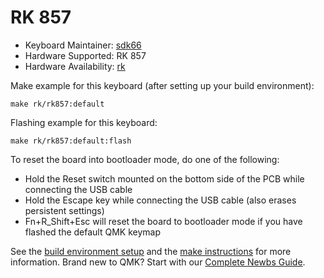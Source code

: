 # RK 857

* Keyboard Maintainer: [sdk66](https://github.com/sdk66)
* Hardware Supported: RK 857
* Hardware Availability: [rk](http://www.rkgaming.com)

Make example for this keyboard (after setting up your build environment):

    make rk/rk857:default
        
Flashing example for this keyboard:

    make rk/rk857:default:flash

To reset the board into bootloader mode, do one of the following:

* Hold the Reset switch mounted on the bottom side of the PCB while connecting the USB cable
* Hold the Escape key while connecting the USB cable (also erases persistent settings)
* Fn+R_Shift+Esc will reset the board to bootloader mode if you have flashed the default QMK keymap

See the [build environment setup](https://docs.qmk.fm/#/getting_started_build_tools) and the [make instructions](https://docs.qmk.fm/#/getting_started_make_guide) for more information. Brand new to QMK? Start with our [Complete Newbs Guide](https://docs.qmk.fm/#/newbs).

